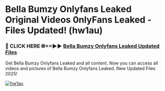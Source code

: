 # Bella Bumzy Onlyfans Leaked Original Videos 0nlyFans Leaked - Files Updated! (hw1au)

<h3>🔴 CLICK HERE 🌐==►► <a href="https://tinyurl.com/2wckxsce" rel="nofollow">Bella Bumzy Onlyfans Leaked Updated Files</a></h3>

Get Bella Bumzy Onlyfans Leaked and all content. Now you can access all videos and pictures of Bella Bumzy Onlyfans Leaked. New Updated Files 2025!

[![hw1au](https://i.imgur.com/AFduVYN.gif)](https://tinyurl.com/2wckxsce)
